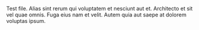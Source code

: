 Test file.
Alias sint rerum qui voluptatem et nesciunt aut et. Architecto et sit vel quae omnis. Fuga eius nam et velit. Autem quia aut saepe at dolorem voluptas ipsum.